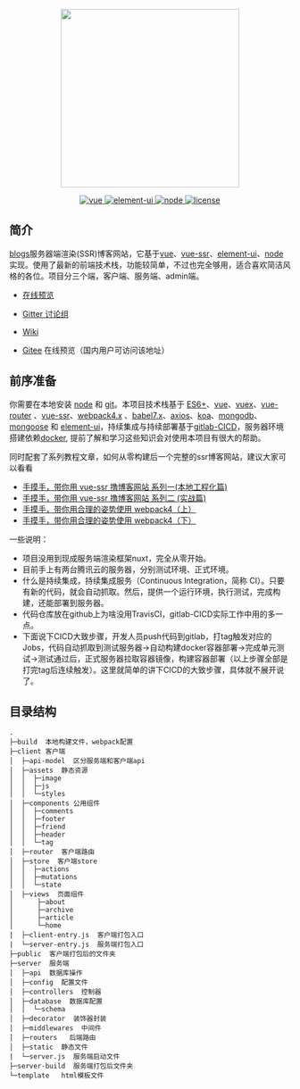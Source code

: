 <p align="center">
  <img width="320" src="https://wpimg.wallstcn.com/ecc53a42-d79b-42e2-8852-5126b810a4c8.svg">
</p>

<p align="center">
  <a href="https://github.com/vuejs/vue">
    <img src="https://img.shields.io/badge/vue-2.6.10-brightgreen.svg" alt="vue">
  </a>
  <a href="https://github.com/ElemeFE/element">
    <img src="https://img.shields.io/badge/element--ui-2.7.0-brightgreen.svg" alt="element-ui">
  </a>
  <a href="https://github.com/nodejs/node">
    <img src="https://img.shields.io/badge/node-10.6.10-brightgreen.svg" alt="node">
  </a>
  <a href="https://github.com/liutao2428118/blogs/blob/master/LICENSE">
    <img src="https://img.shields.io/github/license/mashape/apistatus.svg" alt="license">
  </a>
</p>




## 简介
[blogs](https://github.com/liutao2428118/blogs)服务器端渲染(SSR)博客网站，它基于[vue](https://github.com/vuejs/vue)、[vue-ssr](https://ssr.vuejs.org/zh/)、[element-ui](https://github.com/ElemeFE/element)、[node](https://github.com/nodejs/node)实现。使用了最新的前端技术栈，功能较简单，不过也完全够用，适合喜欢简洁风格的各位。项目分三个端，客户端、服务端、admin端。

- [在线预览](https://panjiachen.github.io/vue-element-admin)

- [Gitter 讨论组](https://gitter.im/vue-element-admin/discuss)

- [Wiki](https://github.com/PanJiaChen/vue-element-admin/wiki)

- [Gitee](https://panjiachen.gitee.io/vue-element-admin/) 在线预览（国内用户可访问该地址）

## 前序准备
你需要在本地安装 [node](http://nodejs.org/) 和 [git](https://git-scm.com/)。本项目技术栈基于 [ES6+](http://es6.ruanyifeng.com/)、[vue](https://cn.vuejs.org/index.html)、[vuex](https://vuex.vuejs.org/zh-cn/)、[vue-router](https://router.vuejs.org/zh-cn/) 、[vue-ssr](https://ssr.vuejs.org/zh/)、[webpack4.x](https://www.webpackjs.com/) 、[babel7.x](https://www.babeljs.cn/)、[axios](https://github.com/axios/axios)、[koa](https://koa.bootcss.com/)、[mongodb](https://www.mongodb.com/)、[mongoose](http://www.nodeclass.com/api/mongoose.html#quick_start) 和 [element-ui](https://element.eleme.cn/#/zh-CN)，持续集成与持续部署基于[gitlab-CICD](https://docs.gitlab.com/ee/README.html)，服务器环境搭建依赖[docker](https://www.docker.com/), 提前了解和学习这些知识会对使用本项目有很大的帮助。

同时配套了系列教程文章，如何从零构建后一个完整的ssr博客网站，建议大家可以看看

- [手摸手，带你用 vue-ssr 撸博客网站 系列一(本地工程化篇)](https://www.baidu.com)
- [手摸手，带你用 vue-ssr 撸博客网站 系列二 (实战篇)](https://www.baidu.com)
- [手摸手，带你用合理的姿势使用 webpack4（上）](https://juejin.im/post/5b56909a518825195f499806)
- [手摸手，带你用合理的姿势使用 webpack4（下）](https://juejin.im/post/5b5d6d6f6fb9a04fea58aabc)

一些说明：
- 项目没用到现成服务端渲染框架nuxt，完全从零开始。
- 目前手上有两台腾讯云的服务器，分别测试环境、正式环境。
- 什么是持续集成，持续集成服务（Continuous Integration，简称 CI）。只要有新的代码，就会自动抓取。然后，提供一个运行环境，执行测试，完成构建，还能部署到服务器。
- 代码仓库放在github上为啥没用TravisCI，gitlab-CICD实际工作中用的多一点。
- 下面说下CICD大致步骤，开发人员push代码到gitlab，打tag触发对应的Jobs，代码自动抓取到测试服务器->自动构建docker容器部署->完成单元测试->测试通过后，正式服务器拉取容器镜像，构建容器部署（以上步骤全部是打完tag后连续触发）。这里就简单的讲下CICD的大致步骤，具体就不展开说了。

## 目录结构

```
.
├─build  本地构建文件，webpack配置
├─client 客户端
│  ├─api-model  区分服务端和客户端api
│  ├─assets  静态资源
│  │  ├─image
│  │  ├─js
│  │  └─styles
│  ├─components 公用组件
│  │  ├─comments
│  │  ├─footer
│  │  ├─friend
│  │  ├─header
│  │  └─tag
│  ├─router  客户端路由
│  ├─store  客户端store
│  │  ├─actions
│  │  ├─mutations
│  │  └─state
│  ├─views  页面组件
│      ├─about
│      ├─archive
│      ├─article
│      └─home
|  ├─client-entry.js  客户端打包入口
|  └─server-entry.js  服务端打包入口
├─public  客户端打包后的文件夹
├─server  服务端
│  ├─api  数据库操作
│  ├─config  配置文件
│  ├─controllers  控制器
│  ├─database  数据库配置
│  │  └─schema
│  ├─decorator  装饰器封装
│  ├─middlewares  中间件
│  ├─routers   后端路由
│  ├─static  静态文件
|  └─server.js  服务端启动文件
├─server-build  服务端打包后文件夹
└─template   html模板文件

```
